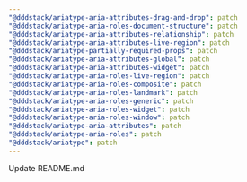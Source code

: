 ```yaml
---
"@dddstack/ariatype-aria-attributes-drag-and-drop": patch
"@dddstack/ariatype-aria-roles-document-structure": patch
"@dddstack/ariatype-aria-attributes-relationship": patch
"@dddstack/ariatype-aria-attributes-live-region": patch
"@dddstack/ariatype-partially-required-props": patch
"@dddstack/ariatype-aria-attributes-global": patch
"@dddstack/ariatype-aria-attributes-widget": patch
"@dddstack/ariatype-aria-roles-live-region": patch
"@dddstack/ariatype-aria-roles-composite": patch
"@dddstack/ariatype-aria-roles-landmark": patch
"@dddstack/ariatype-aria-roles-generic": patch
"@dddstack/ariatype-aria-roles-widget": patch
"@dddstack/ariatype-aria-roles-window": patch
"@dddstack/ariatype-aria-attributes": patch
"@dddstack/ariatype-aria-roles": patch
"@dddstack/ariatype": patch
---
```


Update README.md
